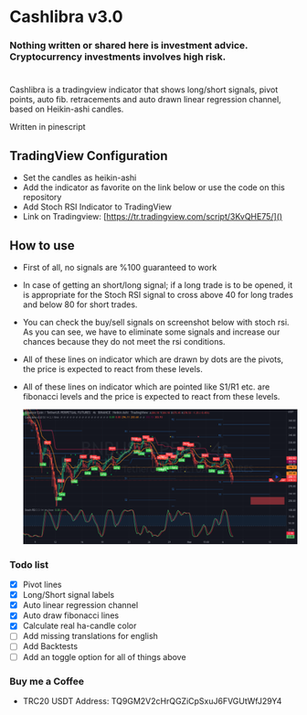 # Cashlibra v3.0

### Nothing written or shared here is investment advice. Cryptocurrency investments involves high risk.

#

Cashlibra is a tradingview indicator that shows long/short signals, pivot points, auto fib. retracements and auto drawn linear regression channel, based on Heikin-ashi candles.

Written in pinescript

## TradingView Configuration

- Set the candles as heikin-ashi
- Add the indicator as favorite on the link below or use the code on this repository
- Add Stoch RSI Indicator to TradingView
- Link on Tradingview: [https://tr.tradingview.com/script/3KvQHE75/]()

## How to use

- First of all, no signals are %100 guaranteed to work
- In case of getting an short/long signal; if a long trade is to be opened, it is appropriate for the Stoch RSI signal to cross above 40 for long trades and below 80 for short trades.
- You can check the buy/sell signals on screenshot below with stoch rsi. As you can see, we have to eliminate some signals and increase our chances because they do not meet the rsi conditions.
- All of these lines on indicator which are drawn by dots are the pivots, the price is expected to react from these levels.
- All of these lines on indicator which are pointed like S1/R1 etc. are fibonacci levels and the price is expected to react from these levels.

  ![](sample.png)

### Todo list

- [x] Pivot lines
- [x] Long/Short signal labels
- [x] Auto linear regression channel
- [x] Auto draw fibonacci lines
- [x] Calculate real ha-candle color
- [ ] Add missing translations for english
- [ ] Add Backtests
- [ ] Add an toggle option for all of things above

### Buy me a Coffee

- TRC20 USDT Address: TQ9GM2V2cHrQGZiCpSxuJ6FVGUtWfJ29Y4
